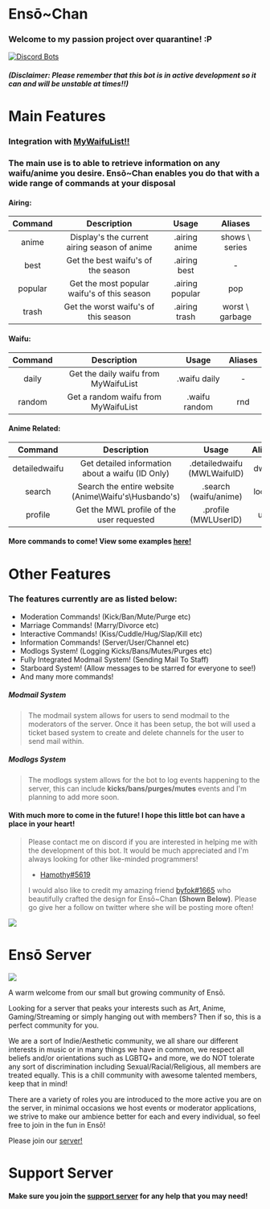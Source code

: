# Ensō~Chan

### Welcome to my passion project over quarantine! :P

[![Discord Bots](https://top.gg/api/widget/716701699145728094.svg)](https://top.gg/bot/716701699145728094)

##### (Disclaimer: Please remember that this bot is in active development so it can and will be unstable at times!!)

# Main Features

### Integration with [MyWaifuList!!](https://mywaifulist.moe/dash)

### The main use is to able to retrieve information on any waifu/anime you desire. Ensō~Chan enables you do that with a wide range of commands at your disposal 

#### Airing:

| Command 	|                  Description                 	|      Usage      	|      Aliases     	|
|:-------:	|:--------------------------------------------:	|:---------------:	|:----------------:	|
|  anime  	| Display's the current airing season of anime 	|  .airing anime  	|  shows \ series 	|
|   best  	|      Get the best waifu's of the season      	|   .airing best  	|         -        	|
| popular 	|  Get the most popular waifu's of this season 	| .airing popular 	|        pop       	|
|  trash  	|     Get the worst waifu's of this season     	|  .airing trash  	| worst \ garbage 	|

#### Waifu:

| Command 	|              Description             	|     Usage     	| Aliases 	|
|:-------:	|:------------------------------------:	|:-------------:	|:-------:	|
|  daily  	| Get the daily waifu from MyWaifuList 	|  .waifu daily 	|    -    	|
|  random 	|  Get a random waifu from MyWaifuList 	| .waifu random 	|   rnd   	|

#### Anime Related:

|    Command    	|                       Description                      	|            Usage            	| Aliases 	|
|:-------------:	|:------------------------------------------------------:	|:---------------------------:	|:-------:	|
| detailedwaifu 	|    Get detailed information about a waifu (ID Only)    	| .detailedwaifu (MWLWaifuID)	|  dwaifu 	|
|     search    	| Search the entire website (Anime\Waifu's\Husbando's) 	    |    .search (waifu/anime)   	|  lookup 	|
|    profile    	|        Get the MWL profile of the user requested       	|     .profile (MWLUserID)    	|   user  	|

#### More commands to come! View some examples [here!](https://imgur.com/a/sf4Y4yr)

# Other Features

### The features currently are as listed below:

- Moderation Commands! (Kick/Ban/Mute/Purge etc)
- Marriage Commands! (Marry/Divorce etc)
- Interactive Commands! (Kiss/Cuddle/Hug/Slap/Kill etc)
- Information Commands! (Server/User/Channel etc)
- Modlogs System! (Logging Kicks/Bans/Mutes/Purges etc)
- Fully Integrated Modmail System! (Sending Mail To Staff)
- Starboard System! (Allow messages to be starred for everyone to see!)
- And many more commands!


##### Modmail System
> The modmail system allows for users to send modmail to the moderators of the server. 
> Once it has been setup, the bot will used a ticket based system to create and delete channels 
> for the user to send mail within.
##### Modlogs System
> The modlogs system allows for the bot to log events happening to the server, this can include 
> **kicks/bans/purges/mutes** events and I'm planning to add more soon.

#### **With much more to come in the future! I hope this little bot can have a place in your heart!**

> Please contact me on discord if you are interested in helping me with the development of this bot.
> It would be much appreciated and I'm always looking for other like-minded programmers! 
> - [Hamothy#5619](https://discord.bio/p/hammy)
>
> I would also like to credit my amazing friend [byfok#1665](https://twitter.com/byfok) who beautifully 
> crafted the design for Ensō~Chan **(Shown Below)**. Please go give her a follow on twitter where she will be posting more often!

![](https://media.discordapp.net/attachments/683490529862090814/734900981854109827/Enso_reworked.png?width=225&height=450)

# Ensō Server 

![](https://media.discordapp.net/attachments/683490529862090814/729814673502765184/image.gif?width=300&height=315)


A warm welcome from our small but growing community of Ensō. 

Looking for a server that peaks your interests such as Art, Anime, Gaming/Streaming or simply hanging out with members? Then if so, this is a perfect community for you.

We are a sort of Indie/Aesthetic community, we all share our different interests in music or in many things we have in common, 
we respect all beliefs and/or orientations such as LGBTQ+ and more, 
we do NOT tolerate any sort of discrimination including Sexual/Racial/Religious, all members are treated equally. 
This is a chill community with awesome talented members, keep that in mind!

There are a variety of roles you are introduced to the more active you are on the server, in minimal occasions we host events or moderator applications, we strive to make our ambience better for each and every individual, so feel free to join in the fun in Ensō! 

Please join our [server!]("https://discord.gg/yBd8Esz)

# Support Server

#### Make sure you join the [support server](https://discord.gg/SZ5nexg) for any help that you may need!
